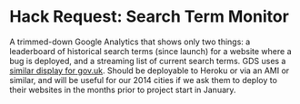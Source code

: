 Hack Request: Search Term Monitor
====

A trimmed-down Google Analytics that shows only two things: a leaderboard of historical search terms (since launch) for a website where a bug is deployed, and a streaming list of current search terms. GDS uses a [similar display for gov.uk](http://www.flickr.com/photos/benterrett/8701030005/). Should be deployable to Heroku or via an AMI or similar, and will be useful for our 2014 cities if we ask them to deploy to their websites in the months prior to project start in January.

